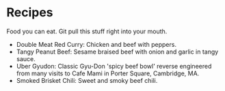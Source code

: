 Recipes
=======

Food you can eat. Git pull this stuff right into your mouth.

* Double Meat Red Curry: Chicken and beef with peppers.
* Tangy Peanut Beef: Sesame braised beef with onion and garlic in tangy sauce.
* Uber Gyudon: Classic Gyu-Don 'spicy beef bowl' reverse engineered from many visits to Cafe Mami in Porter Square, Cambridge, MA.
* Smoked Brisket Chili: Sweet and smoky beef chili.

